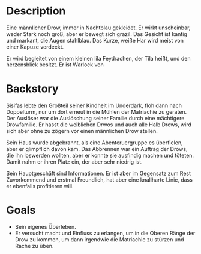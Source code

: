 # Description

Eine männlicher Drow, immer in Nachtblau gekleidet. Er wirkt unscheinbar, weder Stark noch groß, aber er bewegt sich grazil. Das Gesicht ist kantig und markant, die Augen stahlblau. Das Kurze, weiße Har wird meist von einer Kapuze verdeckt. 

Er wird begleitet von einem kleinen lila Feydrachen, der Tila heißt, und den herzensblick besitzt. Er ist Warlock von 

# Backstory

Sisifas lebte den Großteil seiner Kindheit im Underdark, floh dann nach Doppelturm, nur um dort erneut in die Mühlen der Matriachie  zu geraten. Der Auslöser war die Auslöschung seiner Familie durch eine mächtigere Drowfamilie. Er hasst die weiblichen Drwos und auch alle Halb Drows, wird sich aber ohne zu zögern vor einen männlichen Drow stellen.

Sein Haus wurde abgebrannt, als eine Abenteruergruppe es überfielen, aber er glimpflich davon kam. Das Abbrennen war ein Auftrag der Drows, die ihn loswerden wollten, aber er konnte sie ausfindig machen und töteten. Damit nahm er ihren Platz ein, der aber sehr niedrig ist.

Sein Hauptgeschäft sind Informationen. Er ist aber im Gegensatz zum Rest Zuvorkommend und erstmal Freundlich, hat aber eine knallharte Linie, dass er ebenfalls profitieren will. 

# Goals

- Sein eigenes Überleben. 
- Er versucht macht und Einfluss zu erlangen, um in die Oberen Ränge der Drow zu kommen, um dann irgendwie die Matriachie zu stürzen und Rache zu üben.
